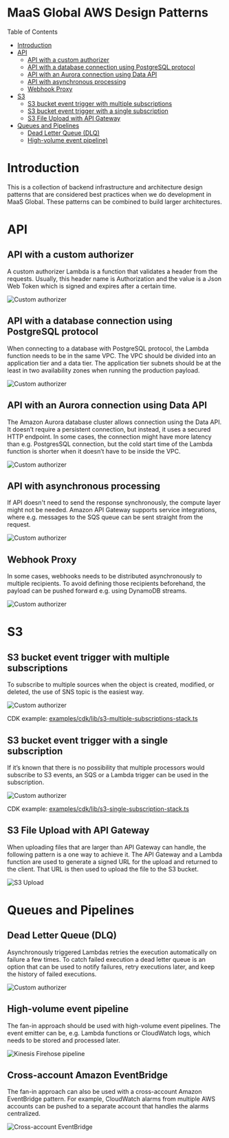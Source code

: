 # MaaS Global AWS Design Patterns

Table of Contents

- [Introduction](#introduction)
- [API](#api)
  * [API with a custom authorizer](#api-with-a-custom-authorizer)
  * [API with a database connection using PostgreSQL protocol](#api-with-a-database-connection-using-postgresql-protocol)
  * [API with an Aurora connection using Data API](#api-with-an-aurora-connection-using-data-api)
  * [API with asynchronous processing](#api-with-asynchronous-processing)
  * [Webhook Proxy](#webhook-proxy)
- [S3](#s3)
  * [S3 bucket event trigger with multiple subscriptions](#s3-bucket-event-trigger-with-multiple-subscriptions)
  * [S3 bucket event trigger with a single subscription](#s3-bucket-event-trigger-with-a-single-subscription)
  * [S3 File Upload with API Gateway](#s3-file-upload-with-api-gateway)
- [Queues and Pipelines](#queues-and-pipelines)
  * [Dead Letter Queue (DLQ)](#dead-letter-queue-dlq)
  * [High-volume event pipeline)](#high-volume-event-pipeline)

# Introduction

This is a collection of backend infrastructure and architecture design patterns that are considered best practices when we do development in MaaS Global. These patterns can be combined to build larger architectures.

# API

## API with a custom authorizer

A custom authorizer Lambda is a function that validates a header from the requests. Usually, this header name is Authorization and the value is a Json Web Token which is signed and expires after a certain time.

![Custom authorizer](https://github.com/laardee/maas-aws-patterns/blob/main/diagrams/api-custom-authorizer.drawio.svg)

## API with a database connection using PostgreSQL protocol

When connecting to a database with PostgreSQL protocol, the Lambda function needs to be in the same VPC. The VPC should be divided into an application tier and a data tier. The application tier subnets should be at the least in two availability zones when running the production payload.

![Custom authorizer](https://github.com/laardee/maas-aws-patterns/blob/main/diagrams/api-with-database-vpc.drawio.svg)

## API with an Aurora connection using Data API

The Amazon Aurora database cluster allows connection using the Data API. It doesn’t require a persistent connection, but instead, it uses a secured HTTP endpoint. In some cases, the connection might have more latency than e.g. PostgresSQL connection, but the cold start time of the Lambda function is shorter when it doesn’t have to be inside the VPC.

![Custom authorizer](https://github.com/laardee/maas-aws-patterns/blob/main/diagrams/api-with-database-data-api.drawio.svg)

## API with asynchronous processing

If API doesn't need to send the response synchronously, the compute layer might not be needed. Amazon API Gateway supports service integrations, where e.g. messages to the SQS queue can be sent straight from the request.

![Custom authorizer](https://github.com/laardee/maas-aws-patterns/blob/main/diagrams/api-service-integration.drawio.svg)

## Webhook Proxy

In some cases, webhooks needs to be distributed asynchronously to multiple recipients. To avoid defining those recipients beforehand, the payload can be pushed forward e.g. using DynamoDB streams.

![Custom authorizer](https://github.com/laardee/maas-aws-patterns/blob/main/diagrams/api-webhook-proxy.drawio.svg)

# S3

## S3 bucket event trigger with multiple subscriptions

To subscribe to multiple sources when the object is created, modified, or deleted, the use of SNS topic is the easiest way.

![Custom authorizer](https://github.com/laardee/maas-aws-patterns/blob/main/diagrams/s3-multiple-subscriptions.drawio.svg)

CDK example: [examples/cdk/lib/s3-multiple-subscriptions-stack.ts](examples/cdk/lib/s3-multiple-subscriptions-stack.ts)

## S3 bucket event trigger with a single subscription

If it’s known that there is no possibility that multiple processors would subscribe to S3 events, an SQS or a Lambda trigger can be used in the subscription.

![Custom authorizer](https://github.com/laardee/maas-aws-patterns/blob/main/diagrams/s3-single-subscription.drawio.svg)

CDK example: [examples/cdk/lib/s3-single-subscription-stack.ts](examples/cdk/lib/s3-single-subscription-stack.ts)


## S3 File Upload with API Gateway

When uploading files that are larger than API Gateway can handle, the following pattern is a one way to achieve it. The API Gateway and a Lambda function are used to generate a signed URL for the upload and returned to the client. That URL is then used to upload the file to the S3 bucket.

![S3 Upload](https://github.com/laardee/maas-aws-patterns/blob/main/diagrams/s3-upload.drawio.svg)

# Queues and Pipelines

## Dead Letter Queue (DLQ)

Asynchronously triggered Lambdas retries the execution automatically on failure a few times. To catch failed execution a dead letter queue is an option that can be used to notify failures, retry executions later, and keep the history of failed executions.

![Custom authorizer](https://github.com/laardee/maas-aws-patterns/blob/main/diagrams/queue-lambda-dlq.drawio.svg)

## High-volume event pipeline

The fan-in approach should be used with high-volume event pipelines. The event emitter can be, e.g. Lambda functions or CloudWatch logs, which needs to be stored and processed later.

![Kinesis Firehose pipeline](https://github.com/laardee/maas-aws-patterns/blob/main/diagrams/event-pipeline.drawio.svg)

## Cross-account Amazon EventBridge

The fan-in approach can also be used with a cross-account Amazon EventBridge pattern. For example, CloudWatch alarms from multiple AWS accounts can be pushed to a separate account that handles the alarms centralized.

![Cross-account EventBridge](https://github.com/laardee/maas-aws-patterns/blob/main/diagrams/cross-account-event-bridge.drawio.svg)
